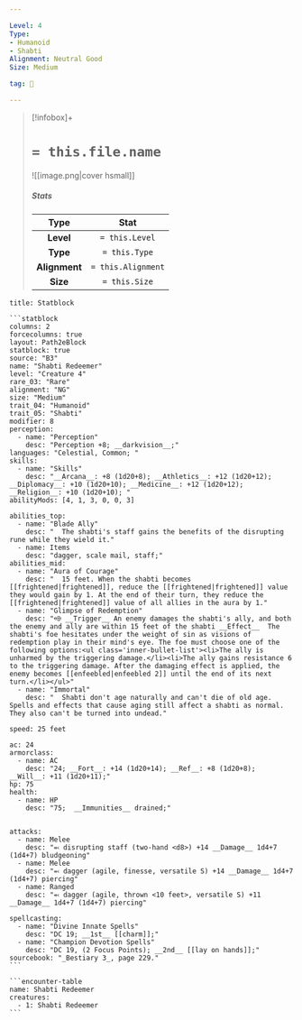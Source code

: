 ```yaml
---

Level: 4
Type:
- Humanoid
- Shabti
Alignment: Neutral Good
Size: Medium

tag: 👹

---
```


> [!infobox]+
> #  `= this.file.name`
> ![[image.png|cover hsmall]]
> ##### Stats
> Type | Stat |
> :---:|:---:|
> **Level** | `= this.Level` |
> **Type** | `= this.Type` |
> **Alignment** | `= this.Alignment` |
> **Size** | `= this.Size` |



````ad-info
title: Statblock

```statblock
columns: 2
forcecolumns: true
layout: Path2eBlock
statblock: true
source: "B3"
name: "Shabti Redeemer"
level: "Creature 4"
rare_03: "Rare"
alignment: "NG"
size: "Medium"
trait_04: "Humanoid"
trait_05: "Shabti"
modifier: 8
perception:
  - name: "Perception"
    desc: "Perception +8; __darkvision__;"
languages: "Celestial, Common; "
skills:
  - name: "Skills"
    desc: "__Arcana__: +8 (1d20+8); __Athletics__: +12 (1d20+12); __Diplomacy__: +10 (1d20+10); __Medicine__: +12 (1d20+12); __Religion__: +10 (1d20+10); "
abilityMods: [4, 1, 3, 0, 0, 3]

abilities_top:
  - name: "Blade Ally"
    desc: "  The shabti's staff gains the benefits of the disrupting rune while they wield it."
  - name: Items
    desc: "dagger, scale mail, staff;"
abilities_mid:
  - name: "Aura of Courage"
    desc: "  15 feet. When the shabti becomes [[frightened|frightened]], reduce the [[frightened|frightened]] value they would gain by 1. At the end of their turn, they reduce the [[frightened|frightened]] value of all allies in the aura by 1."
  - name: "Glimpse of Redemption"
    desc: "⬲ __Trigger__ An enemy damages the shabti's ally, and both the enemy and ally are within 15 feet of the shabti __Effect__  The shabti's foe hesitates under the weight of sin as visions of redemption play in their mind's eye. The foe must choose one of the following options:<ul class='inner-bullet-list'><li>The ally is unharmed by the triggering damage.</li><li>The ally gains resistance 6 to the triggering damage. After the damaging effect is applied, the enemy becomes [[enfeebled|enfeebled 2]] until the end of its next turn.</li></ul>"
  - name: "Immortal"
    desc: "  Shabti don't age naturally and can't die of old age. Spells and effects that cause aging still affect a shabti as normal. They also can't be turned into undead."

speed: 25 feet

ac: 24
armorclass:
  - name: AC
    desc: "24; __Fort__: +14 (1d20+14); __Ref__: +8 (1d20+8); __Will__: +11 (1d20+11);"
hp: 75
health:
  - name: HP
    desc: "75;  __Immunities__ drained;"


attacks:
  - name: Melee
    desc: "⬻ disrupting staff (two-hand <d8>) +14 __Damage__ 1d4+7 (1d4+7) bludgeoning"
  - name: Melee
    desc: "⬻ dagger (agile, finesse, versatile S) +14 __Damage__ 1d4+7 (1d4+7) piercing"
  - name: Ranged
    desc: "⬻ dagger (agile, thrown <10 feet>, versatile S) +11 __Damage__ 1d4+7 (1d4+7) piercing"

spellcasting:
  - name: "Divine Innate Spells"
    desc: "DC 19; __1st__ [[charm]];"
  - name: "Champion Devotion Spells"
    desc: "DC 19, (2 Focus Points); __2nd__ [[lay on hands]];"
sourcebook: "_Bestiary 3_, page 229."
```

```encounter-table
name: Shabti Redeemer
creatures:
  - 1: Shabti Redeemer
```

````


